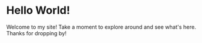# Hello World!

Welcome to my site! Take a moment to explore around and see what's here. Thanks for dropping by!
